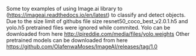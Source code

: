 Some toy examples of using Image.ai library to (https://imageai.readthedocs.io/en/latest) to classify and detect objects.
Due to the size limit of githubs file size resnet50_coco_best_v2.0.1.h5 and yolo.h5 pretrained files were ignored while commited. 
Yolo can be downloaded from here http://pjreddie.com/media/files/yolo.weights 
Other pretrained models can be downloaded from here https://github.com/OlafenwaMoses/ImageAI/releases/tag/1.0


